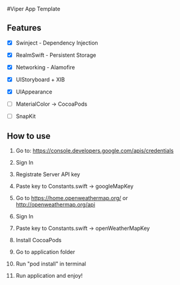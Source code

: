 
#Viper App Template

## Features

- [x] Swinject - Dependency Injection
- [x] RealmSwift - Persistent Storage
- [x] Networking - Alamofire
- [x] UIStoryboard + XIB
- [x] UIAppearance
- [ ] MaterialColor -> CocoaPods
- [ ] SnapKit


## How to use

1. Go to: https://console.developers.google.com/apis/credentials
2. Sign In
2. Registrate Server API key
3. Paste key to Constants.swift -> googleMapKey

4. Go to https://home.openweathermap.org/ or http://openweathermap.org/api
5. Sign In
6. Paste key to Constants.swift -> openWeatherMapKey

7. Install CocoaPods
8. Go to application folder
9. Run "pod install" in terminal

10. Run application and enjoy!

